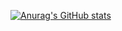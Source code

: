 [![Anurag's GitHub stats](https://github-readme-stats.vercel.app/api?username=Bad-Relay)](https://github.com/anuraghazra/github-readme-stats)
